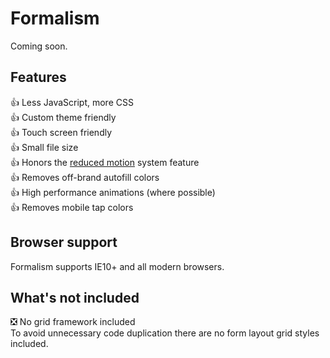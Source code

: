 # Formalism

Coming soon.

## Features

👍 Less JavaScript, more CSS<br>
👍 Custom theme friendly<br>
👍 Touch screen friendly<br>
👍 Small file size<br>
👍 Honors the [reduced motion](https://developer.mozilla.org/en-US/docs/Web/CSS/@media/prefers-reduced-motion) system feature<br>
👍 Removes off-brand autofill colors<br>
👍 High performance animations (where possible)<br>
👍 Removes mobile tap colors<br>

## Browser support

Formalism supports IE10+ and all modern browsers.

## What's not included

❎ No grid framework included<br>
To avoid unnecessary code duplication there are no form layout grid styles included.

